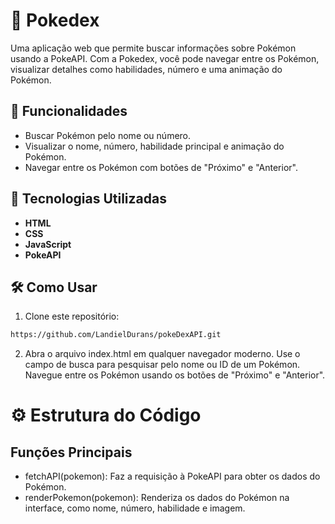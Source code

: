 # 📖 Pokedex
Uma aplicação web que permite buscar informações sobre Pokémon usando a PokeAPI. Com a Pokedex, você pode navegar entre os Pokémon, visualizar detalhes como habilidades, número e uma animação do Pokémon.

## 🌟 Funcionalidades
- Buscar Pokémon pelo nome ou número.
- Visualizar o nome, número, habilidade principal e animação do Pokémon.
- Navegar entre os Pokémon com botões de "Próximo" e "Anterior".
## 🚀 Tecnologias Utilizadas
- **HTML**
- **CSS**
- **JavaScript**
- **PokeAPI**
## 🛠️ Como Usar
1. Clone este repositório:
``` bash
https://github.com/LandielDurans/pokeDexAPI.git
```
2. Abra o arquivo index.html em qualquer navegador moderno.
Use o campo de busca para pesquisar pelo nome ou ID de um Pokémon.
Navegue entre os Pokémon usando os botões de "Próximo" e "Anterior".
# ⚙️ Estrutura do Código
## Funções Principais
- fetchAPI(pokemon): Faz a requisição à PokeAPI para obter os dados do Pokémon.
- renderPokemon(pokemon): Renderiza os dados do Pokémon na interface, como nome, número, habilidade e imagem.
